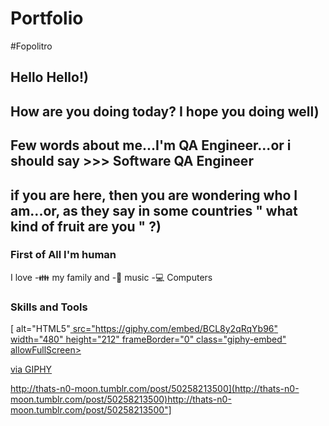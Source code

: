# Portfolio
#Fopolitro
##                      Hello Hello!) 
##     How are you doing today? I hope you doing well)
## Few words about me...I'm QA Engineer...or i should say >>> Software QA Engineer
## if you are here, then you are wondering who I am...or, as they say in some countries " what kind of fruit are you " ?)
### First of All I'm human
I love
-:family: my family and -🎵 music
-:computer: Computers 

### Skills and Tools
[<img align="left"> alt="HTML5"[ src="https://giphy.com/embed/BCL8y2qRqYb96" width="480" height="212" frameBorder="0" class="giphy-embed" allowFullScreen></iframe><p><a href="https://giphy.com/gifs/terminator-2-BCL8y2qRqYb96">via GIPHY</a></p>](http://thats-n0-moon.tumblr.com/post/50258213500)http://thats-n0-moon.tumblr.com/post/50258213500](http://thats-n0-moon.tumblr.com/post/50258213500)http://thats-n0-moon.tumblr.com/post/50258213500"]

